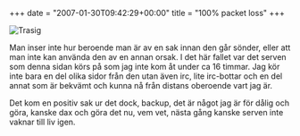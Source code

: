 +++
date = "2007-01-30T09:42:29+00:00"
title = "100% packet loss"
+++

<img id="image275" src="/images/2007/01/broken.jpg" alt="Trasig" />

Man inser inte hur beroende man är av en sak innan den går sönder, eller att man inte kan använda den av en annan orsak. I det här fallet var det serven som denna sidan körs på som jag inte kom åt under ca 16 timmar. Jag kör inte bara en del olika sidor från den utan även irc, lite irc-bottar och en del annat som är bekvämt och kunna nå från distans oberoende vart jag är.

Det kom en positiv sak ur det dock, backup, det är något jag är för dålig och göra, kanske dax och göra det nu, vem vet, nästa gång kanske serven inte vaknar till liv igen.

<small></small>
